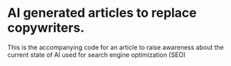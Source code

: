 # AI generated articles to replace copywriters.

 This is the accompanying code for an article to raise awareness about the current state of AI used for search engine optimization (SEO)